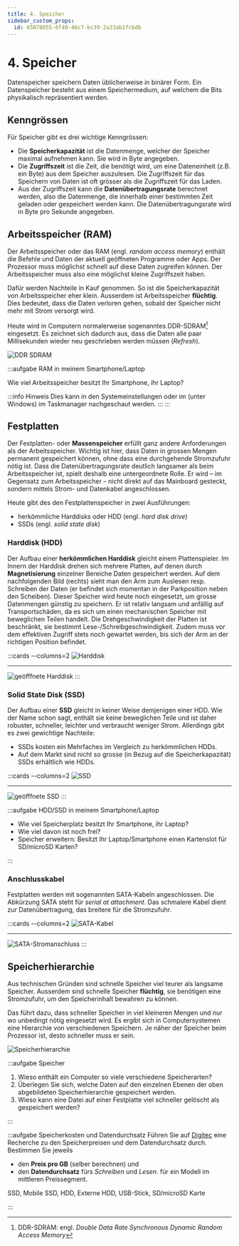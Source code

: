 ```yaml
---
title: 4. Speicher
sidebar_custom_props:
  id: 65078055-6f40-46c7-bc39-2a33ab1fcbdb
---
```



# 4. Speicher

Datenspeicher speichern Daten üblicherweise in binärer Form. Ein Datenspeicher besteht aus einem Speichermedium, auf welchem die Bits physikalisch repräsentiert werden.

## Kenngrössen

Für Speicher gibt es drei wichtige Kenngrössen:

- Die **Speicherkapazität** ist die Datenmenge, welcher der Speicher maximal aufnehmen kann. Sie wird in Byte angegeben.
- Die **Zugriffszeit** ist die Zeit, die benötigt wird, um eine Dateneinheit (z.B. ein Byte) aus dem Speicher auszulesen. Die Zugriffszeit für das Speichern von Daten ist oft grösser als die Zugriffszeit für das Laden.
- Aus der Zugriffszeit kann die **Datenübertragungsrate** berechnet werden, also die Datenmenge, die innerhalb einer bestimmten Zeit geladen oder gespeichert werden kann. Die Datenübertragungsrate wird in Byte pro Sekunde angegeben.


## Arbeitsspeicher (RAM)

Der Arbeitsspeicher oder das RAM (engl. *random access memory*) enthält die Befehle und Daten der aktuell geöffneten Programme oder Apps. Der Prozessor muss möglichst schnell auf diese Daten zugreifen können. Der Arbeitsspeicher muss also eine möglichst kleine Zugriffszeit haben.

Dafür werden Nachteile in Kauf genommen. So ist die Speicherkapazität von Arbeitsspeicher eher klein. Ausserdem ist Arbeitsspeicher **flüchtig**. Dies bedeutet, dass die Daten verloren gehen, sobald der Speicher nicht mehr mit Strom versorgt wird.

Heute wird in Computern normalerweise sogenanntes DDR-SDRAM[^1] eingesetzt. Es zeichnet sich dadurch aus, dass die Daten alle paar Millisekunden wieder neu geschrieben werden müssen (*Refresh*).

![DDR SDRAM](images/04-ddr-sdram.jpg)

:::aufgabe RAM in meinem Smartphone/Laptop

Wie viel Arbeitsspeicher besitzt Ihr Smartphone, ihr Laptop?

<Answer type="text" webKey="98675ca4-1e32-4d92-99fc-2fef6b5faefc" />


:::info Hinweis
Dies kann in den Systemeinstellungen oder im (unter Windows) im Taskmanager nachgeschaut werden. 
:::
:::

## Festplatten

Der Festplatten- oder **Massenspeicher** erfüllt ganz andere Anforderungen als der Arbeitsspeicher. Wichtig ist hier, dass Daten in grossen Mengen permanent gespeichert können, ohne dass eine durchgehende Stromzufuhr nötig ist. Dass die Datenübertragungsrate deutlich langsamer als beim Arbeitsspeicher ist, spielt deshalb eine untergeordnete Rolle. Er wird – im Gegensatz zum Arbeitsspeicher – nicht direkt auf das Mainboard gesteckt, sondern mittels Strom- und Datenkabel angeschlossen.

Heute gibt des den Festplattenspeicher in zwei Ausführungen:
- herkömmliche Harddisks oder HDD (engl. *hard disk drive*)
- SSDs (engl. *solid state disk*)


### Harddisk (HDD)

Der Aufbau einer **herkömmlichen Harddisk** gleicht einem Plattenspieler. Im Innern der Harddisk drehen sich mehrere Platten, auf denen durch **Magnetisierung** einzelner Bereiche Daten gespeichert werden. Auf dem nachfolgenden Bild (rechts) sieht man den Arm zum Auslesen resp. Schreiben der Daten (er befindet sich momentan in der Parkposition neben den Scheiben). Dieser Speicher wird heute noch eingesetzt, um grosse Datenmengen günstig zu speichern. Er ist relativ langsam und anfällig auf Transportschäden, da es sich um einen mechanischen Speicher mit beweglichen Teilen handelt. Die Drehgeschwindigkeit der Platten ist beschränkt, sie bestimmt Lese-/Schreibgeschwindigkeit. Zudem muss vor dem effektiven Zugriff stets noch gewartet werden, bis sich der Arm an der richtigen Position befindet.

:::cards --columns=2
![Harddisk](images/04-harddisk.jpg)
***
![geöfffnete Harddisk](images/04-harddisk-open.jpg)
:::


### Solid State Disk (SSD)

Der Aufbau einer **SSD** gleicht in keiner Weise demjenigen einer HDD. Wie der Name schon sagt, enthält sie keine beweglichen Teile und ist daher robuster, schneller, leichter und verbraucht weniger Strom. Allerdings gibt es zwei gewichtige Nachteile:

- SSDs kosten ein Mehrfaches im Vergleich zu herkömmlichen HDDs.
- Auf dem Markt sind nicht so grosse (in Bezug auf die Speicherkapazität) SSDs erhältlich wie HDDs.

:::cards --columns=2
![SSD](images/04-ssd.jpg)
***
![geöfffnete SSD](images/04-ssd-open.jpg)
:::


:::aufgabe HDD/SSD in meinem Smartphone/Laptop

- Wie viel Speicherplatz besitzt Ihr Smartphone, ihr Laptop?
- Wie viel davon ist noch frei?
- Speicher erweitern: Besitzt Ihr Laptop/Smartphone einen Kartenslot für SD/microSD Karten?

<Answer type="text" webKey="27d447fa-82af-4969-9564-edc896e5bdde" />

:::


### Anschlusskabel

Festplatten werden mit sogenannten SATA-Kabeln angeschlossen. Die Abkürzung SATA steht für *serial at attachment*. Das schmalere Kabel dient zur Datenübertragung, das breitere für die Stromzufuhr.

:::cards --columns=2
![SATA-Kabel ](images/04-sata.jpg)
***
![SATA-Stromanschluss ](images/04-sata-power.jpg)
:::


## Speicherhierarchie

Aus technischen Gründen sind schnelle Speicher viel teurer als langsame Speicher. Ausserdem sind schnelle Speicher **flüchtig**, sie benötigen eine Stromzufuhr, um den Speicherinhalt bewahren zu können.

Das führt dazu, dass schneller Speicher in viel kleineren Mengen und nur wo unbedingt nötig eingesetzt wird. Es ergibt sich in Computersystemen eine Hierarchie von verschiedenen Speichern. Je näher der Speicher beim Prozessor ist, desto schneller muss er sein.

![Speicherhierarchie](images/04-storage-hierarchy.svg)

:::aufgabe Speicher
1. Wieso enthält ein Computer so viele verschiedene Speicherarten?
2. Überlegen Sie sich, welche Daten auf den einzelnen Ebenen der oben abgebildeten Speicherhierarchie gespeichert werden.
3. Wieso kann eine Datei auf einer Festplatte viel schneller gelöscht als gespeichert werden?

<Answer type="text" webKey="074b934c-5b70-45c6-8034-4e99e77d850b" />
:::

:::aufgabe Speicherkosten und Datendurchsatz
Führen Sie auf [Digitec](https://digitec.ch) eine Recherche zu den Speicherpreisen und dem Datendurchsatz durch. Bestimmen Sie jeweils
- den **Preis pro GB** (selber berechnen) und
- den **Datendurchsatz** fürs *Schreiben* und *Lesen*.
für ein Modell im mittleren Preissegment.

SSD, Mobile SSD, HDD, Externe HDD, USB-Stick, SD/microSD Karte 

<Answer type="text" webKey="1e665ad1-531f-4d31-a9b5-a3a4c4dc80ff" />
:::

[^1]: DDR-SDRAM: engl. *Double Data Rate Synchronous Dynamic Random Access Memory*
